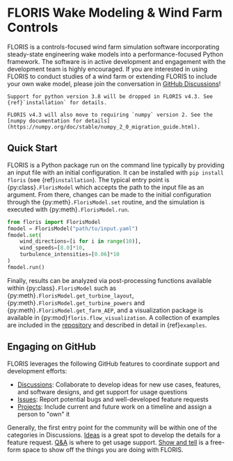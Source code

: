 # FLORIS Wake Modeling & Wind Farm Controls

FLORIS is a controls-focused wind farm simulation software incorporating
steady-state engineering wake models into a performance-focused Python
framework.
The software is in active development and engagement with the development team
is highly encouraged. If you are interested in using FLORIS to conduct studies
of a wind farm or extending FLORIS to include your own wake model, please join
the conversation in [GitHub Discussions](https://github.com/NREL/floris/discussions/)!

```{note}
Support for python version 3.8 will be dropped in FLORIS v4.3. See {ref}`installation` for details.

FLORIS v4.3 will also move to requiring `numpy` version 2. See the [numpy documentation for details](https://numpy.org/doc/stable/numpy_2_0_migration_guide.html).
```

## Quick Start

FLORIS is a Python package run on the command line typically by providing
an input file with an initial configuration. It can be installed with
```pip install floris``` (see {ref}`installation`). The typical entry point is
{py:class}`.FlorisModel` which accepts the path to the
input file as an argument. From there, changes can be made to the initial
configuration through the {py:meth}`.FlorisModel.set`
routine, and the simulation is executed with
{py:meth}`.FlorisModel.run`.

```python
from floris import FlorisModel
fmodel = FlorisModel("path/to/input.yaml")
fmodel.set(
    wind_directions=[i for i in range(10)],
    wind_speeds=[8.0]*10,
    turbulence_intensities=[0.06]*10
)
fmodel.run()
```

Finally, results can be analyzed via post-processing functions available within
{py:class}`.FlorisModel` such as
{py:meth}`.FlorisModel.get_turbine_layout`,
{py:meth}`.FlorisModel.get_turbine_powers` and
{py:meth}`.FlorisModel.get_farm_AEP`, and
a visualization package is available in {py:mod}`floris.flow_visualization`.
A collection of examples are included in the [repository](https://github.com/NREL/floris/tree/main/examples)
and described in detail in {ref}`examples`.

## Engaging on GitHub

FLORIS leverages the following GitHub features to coordinate support and development efforts:

- [Discussions](https://github.com/NREL/floris/discussions): Collaborate to develop ideas for new use cases, features, and software designs, and get support for usage questions
- [Issues](https://github.com/NREL/floris/issues): Report potential bugs and well-developed feature requests
- [Projects](https://github.com/orgs/NREL/projects/18/): Include current and future work on a timeline and assign a person to "own" it

Generally, the first entry point for the community will be within one of the
categories in Discussions.
[Ideas](https://github.com/NREL/floris/discussions/categories/ideas) is a great spot to develop the
details for a feature request. [Q&A](https://github.com/NREL/floris/discussions/categories/q-a)
is where to get usage support.
[Show and tell](https://github.com/NREL/floris/discussions/categories/show-and-tell) is a free-form
space to show off the things you are doing with FLORIS.

